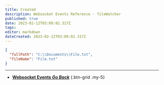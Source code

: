 ```yaml
---
title: Created
description: Websocket Events Reference - fileWatcher
published: true
date: 2023-02-12T03:09:02.317Z
tags: 
editor: markdown
dateCreated: 2023-02-12T03:09:02.317Z
---
```


```json
{
  "fullPath": "C:\\Documents\\File.txt",
  "fileName": "File.txt"
}
```

---

- [<i class="mdi mdi-chevron-left"></i>**Websocket Events *Go Back***](/Servers-Clients/WebSocket-Server/Events)
{.btn-grid .my-5}
